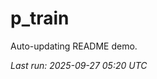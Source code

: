 # p_train

Auto-updating README demo.

<!--START_SECTION:status-->
_Last run: 2025-09-27 05:20 UTC_
<!--END_SECTION:status-->

















































































































































































































































































































































































































































































































































































































































































































































































































